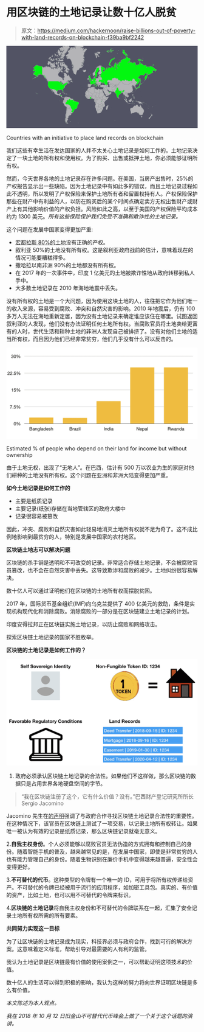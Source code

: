 # 用区块链的土地记录让数十亿人脱贫

> 原文：<https://medium.com/hackernoon/raise-billions-out-of-poverty-with-land-records-on-blockchain-f39ba9bf2242>

![](img/a28a8164572b2658b839a2dbfd0034a1.png)

Countries with an initiative to place land records on blockchain

我们这些有幸生活在发达国家的人并不太关心土地记录是如何工作的。土地记录决定了一块土地的所有权和使用权。为了购买、出售或抵押土地，你必须能够证明所有权。

然而，今天世界各地的土地记录存在许多问题。在美国，当房产出售时，25%的产权报告显示出一些缺陷。因为土地记录中有如此多的错误，而且土地记录过程如此不透明，所以发明了产权保险来保护土地所有者和留置权持有人。产权保险保护那些在财产中有利益的人，以防在购买后的某个时间点确定卖方无权出售财产或财产上有其他影响价值的产权负担。风险如此之高，以至于美国的产权保险平均成本约为 1300 美元。*所有这些保险保护我们免受不准确和欺诈性的土地记录。*

这个问题在发展中国家变得更加严重:

*   [宏都拉斯 80%的土地](https://www.reuters.com/article/us-honduras-landrights-tech/modernizing-land-records-in-honduras-can-help-stem-violence-says-analyst-idUSKBN1AR151)没有正确的产权。
*   叙利亚 50%的土地没有所有权。这是叙利亚政府战前的估计，意味着现在的情况可能要糟糕得多。
*   撒哈拉以南非洲 90%的土地都没有所有权。
*   在 2017 年的一次事件中，印度 1 亿美元的土地被欺诈性地从政府转移到私人手中。
*   大多数土地记录在 2010 年海地地震中丢失。

没有所有权的土地是一个大问题，因为使用这块土地的人，往往把它作为他们唯一的收入来源，容易受到腐败、冲突和自然灾害的影响。2010 年地震后，仍有 100 多万人无法在海地重新定居，因为没有土地记录来确定谁应该住在哪里。试图返回叙利亚的人发现，他们没有办法证明任何土地所有权。当腐败官员将土地卖给更富有的人时，世代生活和耕种土地的非洲人发现自己被排挤了。没有对他们土地的适当所有权，而且因为他们已经非常贫穷，他们几乎没有什么可以反击的。

![](img/f4640ffa188b9d907ab269decedc6698.png)

Estimated % of people who depend on their land for income but without ownership

由于土地无权，出现了“无地人”。在巴西，估计有 500 万以农业为生的家庭对他们耕种的土地没有所有权。这个问题在亚洲和非洲大陆变得更加严重。

**如今土地记录是如何工作的**

*   主要是纸质记录
*   主要记录(纸张)存储在当地管辖区的政府大楼中
*   记录很容易被篡改

因此，冲突、腐败和自然灾害如此轻易地消灭土地所有权就不足为奇了。这不成比例地影响到最贫穷的人，特别是发展中国家的农村地区。

**区块链土地志可以解决问题**

区块链的杀手锏是透明和不可改变的记录。非常适合存储土地记录，不会被腐败官员篡改，也不会在自然灾害中丢失。这导致欺诈和腐败的减少。土地纠纷很容易解决。

数十亿人可以通过证明他们在区块链的土地所有权而摆脱贫困。

2017 年，国际货币基金组织(IMF)向乌克兰提供了 400 亿美元的救助，条件是实现机构现代化和消除腐败。消除腐败的一部分是在区块链建立土地记录的计划。

印度安得拉邦正在区块链实施土地记录，以防止腐败和网络攻击。

探索区块链土地记录的国家不胜枚举。

**区块链的土地记录是如何工作的？**

![](img/69569e317a1ebd13999b8379d80b59dc.png)

1.  政府必须承认区块链土地记录的合法性。如果他们不这样做，那么区块链的数据只是占用世界各地硬盘空间的字节。

> “我在区块链注册了这个，它有什么价值？没有。”巴西财产登记研究所所长 Sergio Jacomino

Jacomino 先生在[的声明](https://www.reuters.com/article/us-brazil-property-blockchain/can-blockchain-save-the-amazon-in-corruption-mired-brazil-idUSKBN1FE113)强调了与政府合作寻找区块链土地记录合法性的重要性。在这种情况下，该官员在区块链上测试了一项交易，以记录土地所有权转让。如果唯一被认为有效的记录是纸质记录，那么区块链记录就毫无意义。

2.**自我主权身份**。个人必须能够以腐败官员无法伪造的方式拥有和控制自己的身份。随着智能手机的普及，越来越常见的是，在发展中国家，即使是非常贫穷的人也有能力管理自己的身份。随着生物识别在廉价手机中变得越来越普遍，安全性会变得更好。

3.**不可替代的代币**。这种类型的令牌有一个唯一的 ID，可用于将所有权传递给资产。不可替代的令牌已经被用于流行的应用程序，如加密工具包。真实的、有价值的资产，比如土地，也可以用不可替代的令牌来标识。

4.**区块链的土地记录**将自我主权身份和不可替代的令牌联系在一起，汇集了安全记录土地所有权所需的所有要素。

**共同努力实现这一目标**

为了让区块链的土地记录成为现实，科技界必须与政府合作，找到可行的解决方案。这意味着定义标准，帮助引导对最需要的人有利的监管。

我认为土地记录是区块链最有价值的使用案例之一，可以帮助证明这项技术的价值。

数十亿人的生活可以得到积极的影响，我认为这样的努力将向世界证明区块链是多么有价值。

*本文陈述为本人观点。*

*我在 2018 年 10 月 12 日旧金山不可替代代币峰会上做了一个关于这个话题的演讲。*
